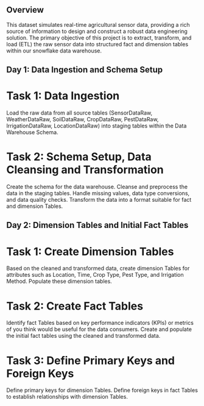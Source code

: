 ## Overview
This dataset simulates real-time agricultural sensor data, providing a rich source of information to design and construct a robust data engineering solution. The primary objective of this project is to extract, transform, and load (ETL) the raw sensor data into structured fact and dimension tables within our snowflake data warehouse.

##  Day 1: Data Ingestion and Schema Setup

# Task 1: Data Ingestion
Load the raw data from all source tables (SensorDataRaw, WeatherDataRaw, SoilDataRaw, CropDataRaw, PestDataRaw, IrrigationDataRaw, LocationDataRaw) into staging tables within the Data Warehouse Schema.

# Task 2: Schema Setup, Data Cleansing and Transformation
Create the schema for the data warehouse.
Cleanse and preprocess the data in the staging tables.
Handle missing values, data type conversions, and data quality checks.
Transform the data into a format suitable for fact and dimension Tables.

##  Day 2: Dimension Tables and Initial Fact Tables

# Task 1: Create Dimension Tables
Based on the cleaned and transformed data, create dimension Tables for attributes such as Location, Time, Crop Type, Pest Type, and Irrigation Method.
Populate these dimension tables.

# Task 2: Create Fact Tables
Identify fact Tables based on key performance indicators (KPIs) or metrics of you think would be useful for the data consumers.
Create and populate the initial fact tables using the cleaned and transformed data.

#  Task 3: Define Primary Keys and Foreign Keys
Define primary keys for dimension Tables.
Define foreign keys in fact Tables to establish relationships with dimension Tables.